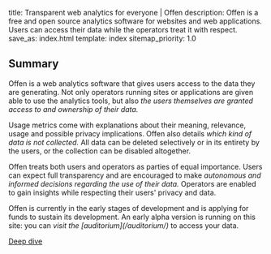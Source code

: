 title: Transparent web analytics for everyone | Offen
description: Offen is a free and open source analytics software for websites and web applications. Users can access their data while the operators treat it with respect.
save_as: index.html
template: index
sitemap_priority: 1.0


<div class="mw6 ph3">
<h2 class="f25 lh-solid ma0">Summary</h2>

<p class="ma0 mb2">
Offen is a web analytics software that gives users access to the data they are generating. Not only operators running sites or applications are given able to use the analytics tools, but also <em>the users themselves are granted access to and ownership of their data.</em>
</p>

<p class="ma0 mb2">
Usage metrics come with explanations about their meaning, relevance, usage and possible privacy implications. Offen also details <em>which kind of data is not collected.</em> All data can be deleted selectively or in its entirety by the users, or the collection can be disabled altogether.
</p>
</div>

<div class="mw6 ph3 mrgn-t">
<p class="ma0 mb2">
Offen treats both users and operators as parties of equal importance. Users can expect full transparency and are encouraged to make <em>autonomous and informed decisions regarding the use of their data.</em> Operators are enabled to gain insights while respecting their users' privacy and data.
</p>

<p class="ma0 mb4">
Offen is currently in the early stages of development and is applying for funds to sustain its development. An early alpha version is running on this site: you can <em>visit the [auditorium](/auditorium/)</em> to access your data.
</p>

<a class="b link dim ph4 pv2 dib b--solid bw2 brd-cclr-mid-yellow fnt-cclr-mid-yellow" href="/deep-dive/">Deep dive</a>
</div>